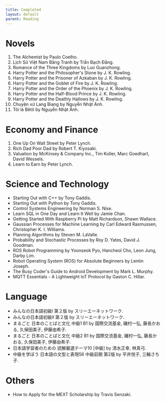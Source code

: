 ```yaml
---
title: Completed
layout: default
parent: Reading
---
```


# Novels
1. The Alchemist by Paulo Coelho.
2. Lịch Sử Việt Nam Bằng Tranh by Trần Bạch Đằng.
3. Romance of the Three Kingdoms by Luo Guanzhong.
4. Harry Potter and the Philosopher's Stone by J. K. Rowling.
6. Harry Potter and the Prisoner of Azkaban by J. K. Rowling.
7. Harry Potter and the Goblet of Fire by J. K. Rowling.
8. Harry Potter and the Order of the Phoenix by J. K. Rowling.
9. Harry Potter and the Half-Blood Prince by J. K. Rowling.
10. Harry Potter and the Deathly Hallows by J. K. Rowling.
11. Chuyện xứ Lang Biang by Nguyễn Nhật Ánh.
12. Tôi là Bêtô by Nguyễn Nhật Ánh.

# Economy and Finance
1. One Up On Wall Street by Peter Lynch.
2. Rich Dad Poor Dad by Robert T. Kiyosaki.
3. Valuation by McKinsey & Company Inc., Tim Koller, Marc Goedhart, David Wessels.
4. Learn to Earn by Peter Lynch.

# Science and Technology
- Starting Out with C++ by Tony Gaddis.
- Starting Out with Python by Tony Gaddis.
- Control Systems Engineering by Norman S. Nise.
- Learn SQL in One Day and Learn It Well by Jamie Chan.
- Getting Started With Raspberry Pi by Matt Richardson, Shawn Wallace.
- Gaussian Processes for Machine Learning by Carl Edward Rasmussen, Christopher K. I. Williams.
- Planning Algorithms by Steven M. LaValle.
- Probability and Stochastic Processes by Roy D. Yates, David J. Goodman.
- ROS Robot Programming by Yoonseok Pyo, Hancheol Cho, Leon Jung, Darby Lim.
- Robot Operating System (ROS) for Absolute Beginners by Lentin Joseph.
- The Busy Coder's Guide to Android Development by Mark L. Murphy.
- MQTT Essentials - A Lightweight IoT Protocol by Gaston C. Hillar.

# Language
- みんなの日本語初級Ⅰ 第２版 by スリーエーネットワーク.
- みんなの日本語初級Ⅱ 第２版 by スリーエーネットワーク.
- まるごと 日本のことばと文化 中級1 B1 by 国際交流基金, 磯村一弘, 藤長かおる, 久保田美子, 伊藤由希子.
- まるごと 日本のことばと文化 中級2 B1 by 国際交流基金, 磯村一弘, 藤長かおる, 久保田美子, 伊藤由希子.
- 日本語学習者のための 読解厳選テーマ10 \[中級\] by 清水正幸, 林真弓.
- 中級を学ぼう 日本語の文型と表現56 中級前期 第2版 by 平井悦子, 三輪さち子.

# Others
- How to Apply for the MEXT Scholarship by Travis Senzaki.